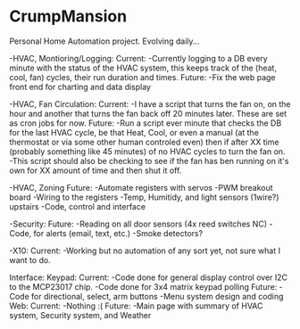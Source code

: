 CrumpMansion
============

Personal Home Automation project. Evolving daily...

-HVAC, Montioring/Logging:
  Current:
    -Currently logging to a DB every minute with the status of the HVAC system, this keeps track of the (heat, cool, fan) cycles, their run duration and times.
  Future:
    -Fix the web page front end for charting and data display
  
-HVAC, Fan Circulation:
  Current: 
    -I have a script that turns the fan on, on the hour and another that turns the fan back off 20 minutes later. These are set as cron jobs for now.
  Future: 
    -Run a script ever minute that checks the DB for the last HVAC cycle, be that Heat, Cool, or even a manual (at the thermostat or via some other human controled even) then if after XX time (probably something like 45 minutes) of no HVAC cycles to turn the fan on.
    -This script should also be checking to see if the fan has ben running on it's own for XX amount of time and then shut it off.

-HVAC, Zoning
  Future:
    -Automate registers with servos
    -PWM breakout board
    -Wiring to the registers
    -Temp, Humitidy, and light sensors (1wire?) upstairs
    -Code, control and interface
    
-Security:
  Future:
    -Reading on all door sensors (4x reed switches NC)
    -Code, for alerts (email, text, etc.)
    -Smoke detectors?

-X10:
  Current:
    -Working but no automation of any sort yet, not sure what I want to do.
    
Interface:
  Keypad:
    Current:
      -Code done for general display control over I2C to the MCP23017 chip.
      -Code done for 3x4 matrix keypad polling
    Future:
      -Code for directional, select, arm buttons
      -Menu system design and coding
  Web:
    Current:
      -Nothing :(
    Future:
      -Main page with summary of HVAC system, Security system, and Weather

